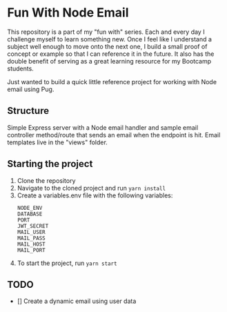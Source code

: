 # Fun With Node Email

This repository is a part of my "fun with" series. Each and every day I challenge myself to learn something new. Once I feel like I understand a subject well enough to move onto the next one, I build a small proof of concept or example so that I can reference it in the future. It also has the double benefit of serving as a great learning resource for my Bootcamp students.

Just wanted to build a quick little reference project for working with Node email using Pug.

## Structure

Simple Express server with a Node email handler and sample email controller method/route that sends an email when the endpoint is hit. Email templates live in the "views" folder.

## Starting the project

1. Clone the repository
2. Navigate to the cloned project and run `yarn install`
3. Create a variables.env file with the following variables:
   ```
   NODE_ENV
   DATABASE
   PORT
   JWT_SECRET
   MAIL_USER
   MAIL_PASS
   MAIL_HOST
   MAIL_PORT
   ```
4. To start the project, run `yarn start`

## TODO

- [] Create a dynamic email using user data
